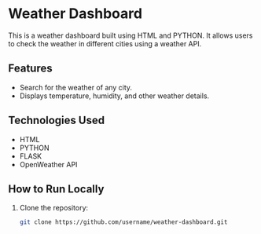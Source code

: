# Weather Dashboard

This is a weather dashboard built using HTML and PYTHON. It allows users to check the weather in different cities using a weather API.

## Features
- Search for the weather of any city.
- Displays temperature, humidity, and other weather details.


## Technologies Used
- HTML
- PYTHON
- FLASK
- OpenWeather API

## How to Run Locally
1. Clone the repository:
   ```bash
   git clone https://github.com/username/weather-dashboard.git
